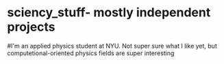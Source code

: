 # sciency_stuff- mostly independent projects
#I'm an applied physics student at NYU. Not super sure what I like yet, but computetional-oriented physics fields are super interesting
